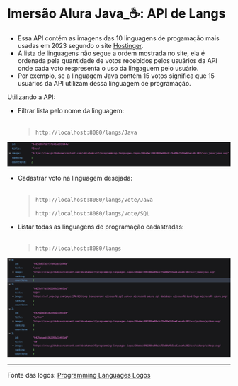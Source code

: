# Imersão Alura Java_☕: API de Langs

* Essa API contém as imagens das 10 linguagens de progamação mais usadas em 2023 segundo o site [Hostinger](https://www.hostinger.com.br/tutoriais/linguagens-de-programacao-mais-usadas).
* A lista de linguagens não segue a ordem mostrada no site, ela é ordenada pela quantidade de votos recebidos pelos usuários da API onde cada voto respresenta o uso da lingaguem pelo usuário.
* Por exemplo, se a linguagem Java contém 15 votos significa que 15 usuários da API utilizam dessa linguagem de programação.

Utilizando a API:

* Filtrar lista pelo nome da linguagem:<br><br>
    >`http://localhost:8080/langs/Java`

<p align="center">
  <img src="imgresults/img1.png" width="750">
</p>

* Cadastrar voto na linguagem desejada:<br><br>
  >`http://localhost:8080/langs/vote/Java`
  >
  >
  >`http://localhost:8080/langs/vote/SQL`

* Listar todas as linguagens de programação cadastradas:<br><br>
    >`http://localhost:8080/langs`

<p align="center">
  <img src="imgresults/img2.png" width="750">
</p>


  *******
Fonte das logos: [Programming Languages Logos](https://github.com/abrahamcalf/programming-languages-logos)
